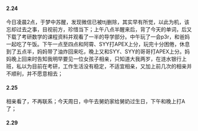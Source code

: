 #### 2.24
今日凌晨2点，于梦中苏醒，发现微信已被ttj删除，其实早有所觉，以此为机，该忘却过去之事，目视前方，珍惜当下；上午八点半醒来后，背了今天的单词，后又下载了考研数学的课程资料并观看了一半的导学部分。中午玩了一会p3r，和爸妈一起吃了午饭。下午一点至四点和阿霄、SYY打APEX上分，玩完十分困倦，休息到了五点半，妈妈带了油炸回来吃，晚上又和SYY、SYY的哥哥打APEX上分。妈妈晚上回来时告知我明早要见一位女孩子相亲，只知道大我两岁，在涟水银行上班，私以为目前在考研，工作生活没有稳定，不适宜相亲，又加上前几次的相亲并不顺利，并不愿意相去；
#### 2.25
相亲看了，不再联系；今天周日，中午去舅奶家给舅奶过生日，下午和晚上打A了；
#### 2.29

